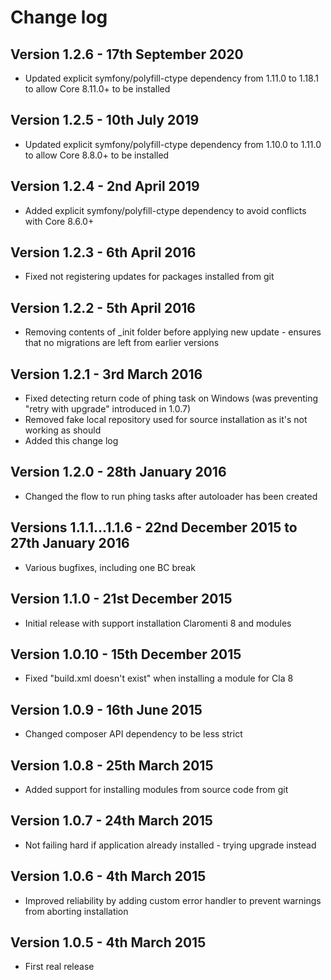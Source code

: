 # Change log #

## Version 1.2.6 - 17th September 2020
* Updated explicit symfony/polyfill-ctype dependency from 1.11.0 to 1.18.1 to allow Core 8.11.0+ to be installed

## Version 1.2.5 - 10th July 2019
 * Updated explicit symfony/polyfill-ctype dependency from 1.10.0 to 1.11.0 to allow Core 8.8.0+ to be installed

## Version 1.2.4 - 2nd April 2019
 * Added explicit symfony/polyfill-ctype dependency to avoid conflicts with Core 8.6.0+

## Version 1.2.3 - 6th April 2016
 * Fixed not registering updates for packages installed from git

## Version 1.2.2 - 5th April 2016
 * Removing contents of _init folder before applying new update - ensures that no migrations are left from earlier versions

## Version 1.2.1 - 3rd March 2016
 * Fixed detecting return code of phing task on Windows (was preventing "retry with upgrade" introduced in 1.0.7)
 * Removed fake local repository used for source installation as it's not working as should
 * Added this change log

## Version 1.2.0 - 28th January 2016
 * Changed the flow to run phing tasks after autoloader has been created

## Versions 1.1.1...1.1.6 - 22nd December 2015 to 27th January 2016
 * Various bugfixes, including one BC break

## Version 1.1.0 - 21st December 2015
 * Initial release with support installation Claromenti 8 and modules

## Version 1.0.10 - 15th December 2015
 * Fixed "build.xml doesn't exist" when installing a module for Cla 8

## Version 1.0.9 - 16th June 2015
 * Changed composer API dependency to be less strict

## Version 1.0.8 - 25th March 2015
 * Added support for installing modules from source code from git

## Version 1.0.7 - 24th March 2015
 * Not failing hard if application already installed - trying upgrade instead

## Version 1.0.6 - 4th March 2015
 * Improved reliability by adding custom error handler to prevent warnings from aborting installation

## Version 1.0.5 - 4th March 2015
 * First real release
